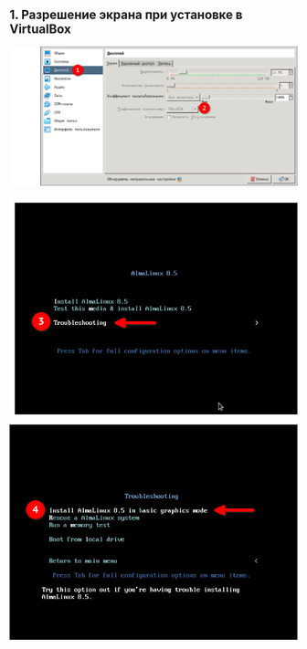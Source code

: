 ## 1. Разрешение экрана при установке в VirtualBox

![](images/problems/01/1.png)

![](images/problems/01/2.png)

![](images/problems/01/3.png)